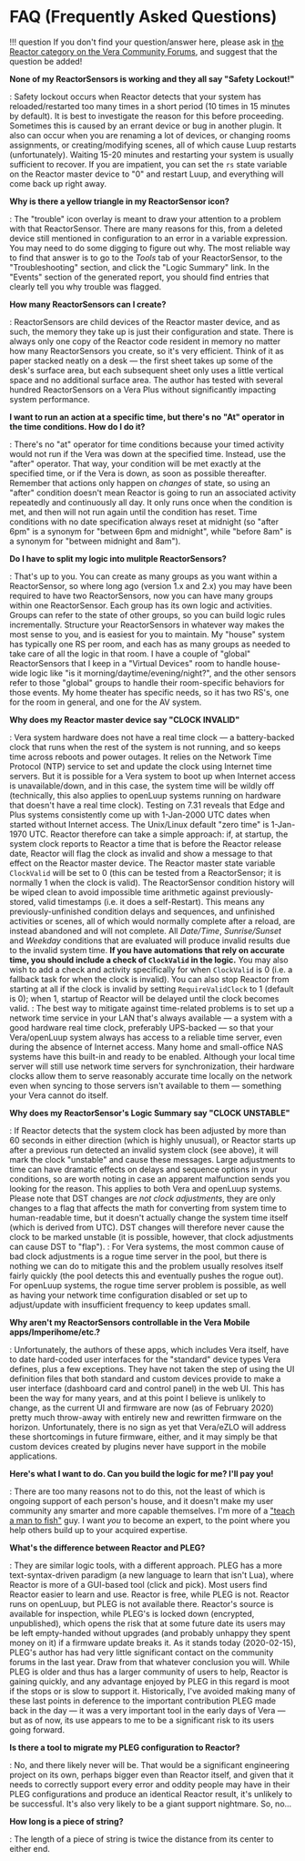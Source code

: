 # FAQ (Frequently Asked Questions)

!!! question
    If you don't find your question/answer here, please ask in [the Reactor category on the Vera Community Forums](https://community.getvera.com/c/plugins-and-plugin-development/reactor/178), and suggest that the question be added!

**None of my ReactorSensors is working and they all say "Safety Lockout!"**

:  Safety lockout occurs when Reactor detects that your system has reloaded/restarted too many times in a short period (10 times in 15 minutes by default). It is best to investigate the reason for this before proceeding. Sometimes this is caused by an errant device or bug in another plugin. It also can occur when you are renaming a lot of devices, or changing rooms assignments, or creating/modifying scenes, all of which cause Luup restarts (unfortunately). Waiting 15-20 minutes and restarting your system is usually sufficient to recover. If you are impatient, you can set the `rs` state variable on the Reactor master device to "0" and restart Luup, and everything will come back up right away.

**Why is there a yellow triangle in my ReactorSensor icon?**

:   The "trouble" icon overlay is meant to draw your attention to a problem with that ReactorSensor. There are many reasons for this, from a deleted device still mentioned in configuration to an error in a variable expression. You may need to do some digging to figure out why. The most reliable way to find that answer is to go to the *Tools* tab of your ReactorSensor, to the "Troubleshooting" section, and click the "Logic Summary" link. In the "Events" section of the generated report, you should find entries that clearly tell you why trouble was flagged.

**How many ReactorSensors can I create?**

:   ReactorSensors are child devices of the Reactor master device, and as such, the memory they take up is just their configuration and state. There is always only one copy of the Reactor code resident in memory no matter how many ReactorSensors you create, so it's very efficient. Think of it as paper stacked neatly on a desk &mdash; the first sheet takes up some of the desk's surface area, but each subsequent sheet only uses a little vertical space and no additional surface area. The author has tested with several hundred ReactorSensors on a Vera Plus without significantly impacting system performance.

**I want to run an action at a specific time, but there's no "At" operator in the time conditions. How do I do it?**

:   There's no "at" operator for time conditions because your timed activity would not run if the Vera was down at the specified time. Instead, use the "after" operator. That way, your condition will be met exactly at the specified time, or if the Vera is down, as soon as possible thereafter. Remember that actions only happen on *changes* of state, so using an "after" condition doesn't mean Reactor is going to run an associated activity repeatedly and continuously all day. It only runs once when the condition is met, and then will not run again until the condition has reset. Time conditions with no date specification always reset at midnight (so "after 6pm" is a synonym for "between 6pm and midnight", while "before 8am" is a synonym for "between midnight and 8am").

**Do I have to split my logic into mulitple ReactorSensors?**

:   That's up to you. You can create as many groups as you want within a ReactorSensor, so where long ago (version 1.x and 2.x) you may have been required to have two ReactorSensors, now you can have many groups within one ReactorSensor. Each group has its own logic and activities. Groups can refer to the state of other groups, so you can build logic rules incrementally. Structure your ReactorSensors in whatever way makes the most sense to you, and is easiest for you to maintain. My "house" system has typically one RS per room, and each has as many groups as needed to take care of all the logic in that room. I have a couple of "global" ReactorSensors that I keep in a "Virtual Devices" room to handle house-wide logic like "is it morning/daytime/evening/night?", and the other sensors refer to those "global" groups to handle their room-specific behaviors for those events. My home theater has specific needs, so it has two RS's, one for the room in general, and one for the AV system.

**Why does my Reactor master device say "CLOCK INVALID"**

:   Vera system hardware does not have a real time clock &mdash; a battery-backed clock that runs when the rest of the system is not running, and so keeps time across reboots and power outages. It relies on the Network Time Protocol (NTP) service to set and update the clock using Internet time servers. But it is possible for a Vera system to boot up when Internet access is unavailable/down, and in this case, the system time will be wildly off (technically, this also applies to openLuup systems running on hardware that doesn't have a real time clock). Testing on 7.31 reveals that Edge and Plus systems consistently come up with 1-Jan-2000 UTC dates when started without Internet access. The Unix/Linux default "zero time" is 1-Jan-1970 UTC. Reactor therefore can take a simple approach: if, at startup, the system clock reports to Reactor a time that is before the Reactor release date, Reactor will flag the clock as invalid and show a message to that effect on the Reactor master device. The Reactor master state variable `ClockValid` will be set to 0 (this can be tested from a ReactorSensor; it is normally 1 when the clock is valid). The ReactorSensor condition history will be wiped clean to avoid impossible time arithmetic against previously-stored, valid timestamps (i.e. it does a self-Restart). This means any previously-unfinished condition delays and sequences, and unfinished activities or scenes, all of which would normally complete after a reload, are instead abandoned and will not complete. All *Date/Time*, *Sunrise/Sunset* and *Weekday* conditions that are evaluated will produce invalid results due to the invalid system time. **If you have automations that rely on accurate time, you should include a check of `ClockValid` in the logic.** You may also wish to add a check and activity specifically for when `ClockValid` is 0 (i.e. a fallback task for when the clock is invalid). You can also stop Reactor from starting at all if the clock is invalid by setting `RequireValidClock` to 1 (default is 0); when 1, startup of Reactor will be delayed until the clock becomes valid.
:   The best way to mitigate against time-related problems is to set up a network time service in your LAN that's always available &mdash; a system with a good hardware real time clock, preferably UPS-backed &mdash; so that your Vera/openLuup system always has access to a reliable time server, even during the absence of Internet access. Many home and small-office NAS systems have this built-in and ready to be enabled. Although your local time server will still use network time servers for synchronization, their hardware clocks allow them to serve reasonably accurate time locally on the network even when syncing to those servers isn't available to them &mdash; something your Vera cannot do itself.

**Why does my ReactorSensor's Logic Summary say "CLOCK UNSTABLE"**

:   If Reactor detects that the system clock has been adjusted by more than 60 seconds in either direction (which is highly unusual), or Reactor starts up after a previous run detected an invalid system clock (see above), it will mark the clock "unstable" and cause these messages. Large adjustments to time can have dramatic effects on delays and sequence options in your conditions, so are worth noting in case an apparent malfunction sends you looking for the reason. This applies to both Vera and openLuup systems. Please note that DST changes are *not clock adjustments*, they are only changes to a flag that affects the math for converting from system time to human-readable time, but it doesn't actually change the system time itself (which is derived from UTC). DST changes will therefore never cause the clock to be marked unstable (it is possible, however, that clock adjustments can cause DST to "flap").
:   For Vera systems, the most common cause of bad clock adjustments is a rogue time server in the pool, but there is nothing we can do to mitigate this and the problem usually resolves itself fairly quickly (the pool detects this and eventually pushes the rogue out). For openLuup systems, the rogue time server problem is possible, as well as having your network time configuration disabled or set up to adjust/update with insufficient frequency to keep updates small.

**Why aren't my ReactorSensors controllable in the Vera Mobile apps/Imperihome/etc.?**

:   Unfortunately, the authors of these apps, which includes Vera itself, have to date hard-coded user interfaces for the "standard" device types Vera defines, plus a few exceptions. They have not taken the step of using the UI definition files that both standard and custom devices provide to make a user interface (dashboard card and control panel) in the web UI. This has been the way for many years, and at this point I believe is unlikely to change, as the current UI and firmware are now (as of February 2020) pretty much throw-away with entirely new and rewritten firmware on the horizon. Unfortunately, there is no sign as yet that Vera/eZLO will address these shortcomings in future firmware, either, and it may simply be that custom devices created by plugins never have support in the mobile applications.

**Here's what I want to do. Can you build the logic for me? I'll pay you!**

:   There are too many reasons not to do this, not the least of which is ongoing support of each person's house, and it doesn't make my user community any smarter and more capable themselves. I'm more of a ["teach a man to fish"](https://www.brainyquote.com/quotes/maimonides_326751) guy. I want *you* to become an expert, to the point where you help others build up to your acquired expertise.

**What's the difference between Reactor and PLEG?**

:   They are similar logic tools, with a different approach. PLEG has a more text-syntax-driven paradigm (a new language to learn that isn't Lua), where Reactor is more of a GUI-based tool (click and pick). Most users find Reactor easier to learn and use. Reactor is free, while PLEG is not. Reactor runs on openLuup, but PLEG is not available there. Reactor's source is available for inspection, while PLEG's is locked down (encrypted, unpublished), which opens the risk that at some future date its users may be left empty-handed without upgrades (and probably unhappy they spent money on it) if a firmware update breaks it. As it stands today (2020-02-15), PLEG's author has had very little significant contact on the community forums in the last year. Draw from that whatever conclusion you will. While PLEG is older and thus has a larger community of users to help, Reactor is gaining quickly, and any advantage enjoyed by PLEG in this regard is moot if the stops or is slow to support it. Historically, I've avoided making many of these last points in deference to the important contribution PLEG made back in the day &mdash; it was a very important tool in the early days of Vera &mdash; but as of now, its use appears to me to be a significant risk to its users going forward.

**Is there a tool to migrate my PLEG configuration to Reactor?**

:   No, and there likely never will be. That would be a significant engineering project on its own, perhaps bigger even than Reactor itself, and given that it needs to correctly support every error and oddity people may have in their PLEG configurations and produce an identical Reactor result, it's unlikely to be successful. It's also very likely to be a giant support nightmare. So, no...

**How long is a piece of string?**

:   The length of a piece of string is twice the distance from its center to either end.
